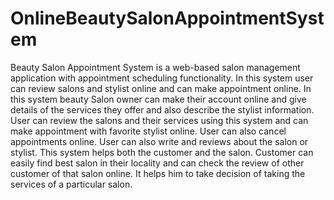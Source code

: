 # OnlineBeautySalonAppointmentSystem
Beauty Salon Appointment System is a web-based salon management application with appointment scheduling functionality. In this system user can review salons and stylist online and can make appointment online. In this system beauty Salon owner can make their account online and give details of the services they offer and also describe the stylist information. User can review the salons and their services using this system and can make appointment with favorite stylist online. User can also cancel appointments online. User can also write and reviews about the salon or stylist. This system helps both the customer and the salon. Customer can easily find best salon in their locality and can check the review of other customer of that salon online. It helps him to take decision of taking the services of a particular salon.
